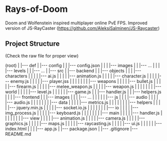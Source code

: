 # Rays-of-Doom

Doom and Wolfenstein inspired multiplayer online PvE FPS.
Improved version of JS-RayCaster (https://github.com/AleksiSalminen/JS-Raycaster)

## Project Structure
(Check the raw file for proper view)  

(root)
  |
  |--- def
  |     |--- config
  |     |     |--- config.json
  |     |
  |     |--- images
  |     |     |--- ...
  |     |
  |     |--- levels
  |     |     |--- ...
  |
  |--- src
  |     |--- backend
  |     |     |--- objects
  |     |     |     |--- characters
  |     |     |     |     |--- ai.js
  |     |     |     |     |--- animation.js
  |     |     |     |     |--- character.js
  |     |     |     |     |--- enemy.js
  |     |     |     |     |--- player.jss
  |     |     |     |
  |     |     |     |--- weapons
  |     |     |     |     |--- bullet.js
  |     |     |     |     |--- firearm.js
  |     |     |     |     |--- melee_weapon.js
  |     |     |     |     |--- weapon.js
  |     |     |     |
  |     |     |     |--- world
  |     |     |     |     |--- level.js
  |     |     |
  |     |     |--- game.js
  |     |     |--- handler.js
  |     |     |--- helpers.js
  |     |
  |     |--- frontend
  |     |     |--- images
  |     |     |     |--- ...
  |     |     |
  |     |     |--- js
  |     |     |     |--- audio
  |     |     |     |     |--- audio.js
  |     |     |     |
  |     |     |     |--- data
  |     |     |     |     |--- metrics.js
  |     |     |     |
  |     |     |     |--- helpers
  |     |     |     |     |--- jquery.min.js
  |     |     |     |     |--- socket.io.js
  |     |     |     |
  |     |     |     |--- io
  |     |     |     |     |--- img_process.js
  |     |     |     |     |--- keyboard.js
  |     |     |     |
  |     |     |     |--- main
  |     |     |     |     |--- handler.js
  |     |     |     |
  |     |     |     |--- view
  |     |     |     |     |--- animation.js
  |     |     |     |     |--- camera.js
  |     |     |     |     |--- graphics.js
  |     |     |     |     |--- maps.js
  |     |     |     |     |--- raycasting.js
  |     |     |     |     |--- ui.js
  |     |     |
  |     |     |--- index.html
  |     |
  |     |--- app.js
  |     |--- package.json
  |
  |--- .gitignore
  |--- README.md

